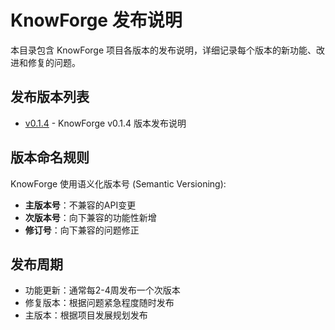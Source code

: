 # KnowForge 发布说明

本目录包含 KnowForge 项目各版本的发布说明，详细记录每个版本的新功能、改进和修复的问题。

## 发布版本列表

- [v0.1.4](./v0.1.4.md) - KnowForge v0.1.4 版本发布说明

## 版本命名规则

KnowForge 使用语义化版本号 (Semantic Versioning):

- **主版本号**：不兼容的API变更
- **次版本号**：向下兼容的功能性新增
- **修订号**：向下兼容的问题修正

## 发布周期

- 功能更新：通常每2-4周发布一个次版本
- 修复版本：根据问题紧急程度随时发布
- 主版本：根据项目发展规划发布
